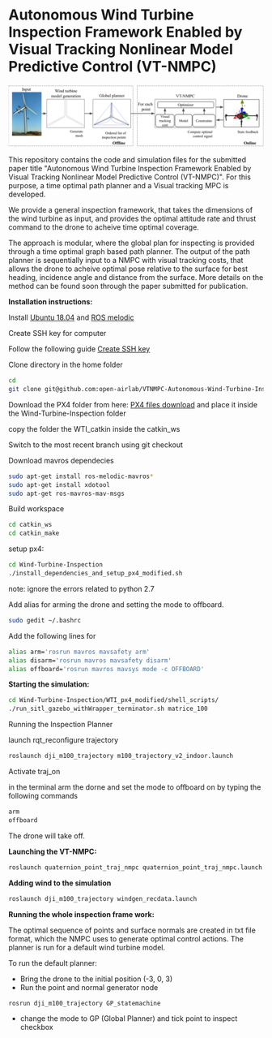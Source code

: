# Autonomous Wind Turbine Inspection Framework Enabled by Visual Tracking Nonlinear Model Predictive Control (VT-NMPC)
![My Image](abstract_vtmpc.png)

This repository contains the code and simulation files for the submitted paper title "Autonomous Wind Turbine Inspection Framework Enabled by Visual Tracking Nonlinear Model Predictive Control (VT-NMPC)". For this purpose, a time optimal path planner and a Visual tracking MPC is developed. 


We provide a general inspection framework, that takes the dimensions of the wind turbine as input, and provides the optimal attitude rate and thrust command to the drone to acheive time optimal coverage. 


The approach is modular, where the global plan for inspecting is provided through a time optimal graph based path planner. The output of the path planner is sequentially input to a NMPC with visual tracking costs, that allows the drone to acheive optimal pose relative to the surface for best heading, incidence angle and distance from the surface. More details on the method can be found soon through the paper submitted for publication.

**Installation instructions:**

 Install [Ubuntu 18.04](https://releases.ubuntu.com/18.04/)  and [ROS melodic](http://wiki.ros.org/melodic/Installation/Ubuntu) 

Create SSH key for computer

Follow the following guide
[Create SSH key](https://docs.github.com/en/authentication/connecting-to-github-with-ssh/generating-a-new-ssh-key-and-adding-it-to-the-ssh-agent)

Clone directory in the home folder
```bash
cd
git clone git@github.com:open-airlab/VTNMPC-Autonomous-Wind-Turbine-Inspection.git
```
Download the PX4 folder from here: [PX4 files download](https://drive.google.com/file/d/1BpnlglYMQI5q9lEwMCPNLGjPj5mzCoe5/view?usp=sharing) 
and place it inside the Wind-Turbine-Inspection folder



copy the folder the WTI_catkin inside the catkin_ws

Switch to the most recent branch using git checkout


Download mavros dependecies
```bash
sudo apt-get install ros-melodic-mavros*
sudo apt-get install xdotool
sudo apt-get ros-mavros-mav-msgs 
```

Build workspace
```bash
cd catkin_ws
cd catkin_make
```


 setup px4:
```bash
cd Wind-Turbine-Inspection
./install_dependencies_and_setup_px4_modified.sh
```
note: ignore the errors related to python 2.7 

Add alias for arming the drone and setting the mode to offboard.
```bash
sudo gedit ~/.bashrc
```
Add the following lines for
```bash
alias arm='rosrun mavros mavsafety arm'
alias disarm='rosrun mavros mavsafety disarm'
alias offboard='rosrun mavros mavsys mode -c OFFBOARD'
```


**Starting the simulation:**
```bash
cd Wind-Turbine-Inspection/WTI_px4_modified/shell_scripts/
./run_sitl_gazebo_withWrapper_terminator.sh matrice_100
```

Running the Inspection Planner

launch rqt_reconfigure trajectory 

```bash
roslaunch dji_m100_trajectory m100_trajectory_v2_indoor.launch 
```

Activate traj_on 


in the  terminal arm the dorne and set the mode to offboard on by typing the following commands
```bash
arm
offboard
```


The drone will take off.

**Launching the VT-NMPC:**

```bash
roslaunch quaternion_point_traj_nmpc quaternion_point_traj_nmpc.launch
```






**Adding wind to the simulation**
```bash
roslaunch dji_m100_trajectory windgen_recdata.launch
```






**Running the whole inspection frame work:**

The optimal sequence of points and surface normals are created in txt file format, which the NMPC uses to generate optimal control actions. The planner is run for a default wind turbine model.

To run the default planner: 
- Bring the drone to the initial position (-3, 0, 3)
- Run the point and normal generator node
```bash
rosrun dji_m100_trajectory GP_statemachine
```
- change the mode to GP (Global Planner) and tick point to inspect checkbox








